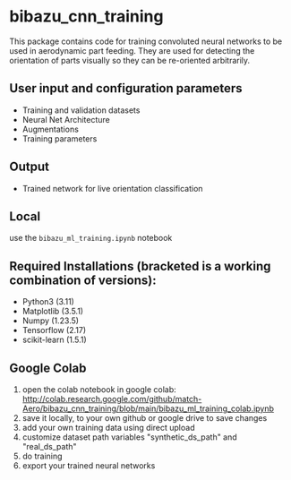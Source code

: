 # bibazu_cnn_training

This package contains code for training convoluted neural networks to be used in aerodynamic part feeding. They are used for detecting the orientation of parts visually so they can be re-oriented arbitrarily.

## User input and configuration parameters
+ Training and validation datasets
+ Neural Net Architecture
+ Augmentations
+ Training parameters

## Output
+ Trained network for live orientation classification

## Local
use the `bibazu_ml_training.ipynb` notebook

## Required Installations (bracketed is a working combination of versions):
+ Python3 (3.11)
+ Matplotlib (3.5.1)
+ Numpy (1.23.5)
+ Tensorflow (2.17)
+ scikit-learn (1.5.1)

## Google Colab
1. open the colab notebook in google colab: http://colab.research.google.com/github/match-Aero/bibazu_cnn_training/blob/main/bibazu_ml_training_colab.ipynb
2. save it locally, to your own github or google drive to save changes
3. add your own training data using direct upload
4. customize dataset path variables "synthetic_ds_path" and "real_ds_path"
5. do training
6. export your trained neural networks
